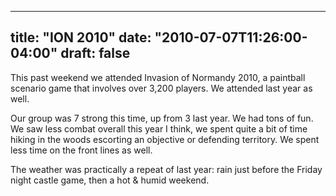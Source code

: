 
---
title: "ION 2010"
date: "2010-07-07T11:26:00-04:00"
draft: false
---

This past weekend we attended Invasion of Normandy 2010, a paintball scenario game that involves over 3,200 players. We attended last year as well.

Our group was 7 strong this time, up from 3 last year. We had tons of fun. We saw less combat overall this year I think, we spent quite a bit of time hiking in the woods escorting an objective or defending territory. We spent less time on the front lines as well.

The weather was practically a repeat of last year: rain just before the Friday night castle game, then a hot & humid weekend.
